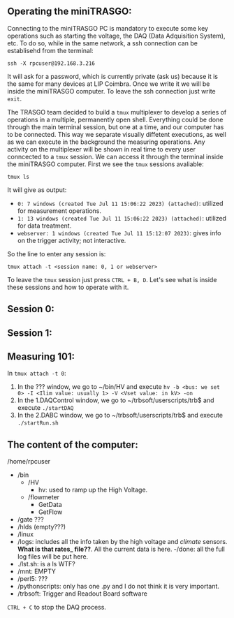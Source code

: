 ## Operating the miniTRASGO:
Connecting to the miniTRASGO PC is mandatory to execute some key operations such as starting the voltage, the DAQ (Data Adquisition System), etc. To do so, while in the same network, a ssh connection can be establisehd from the terminal:
    
    ssh -X rpcuser@192.168.3.216
It will ask for a password, which is currently private (ask us) because it is the same for many devices at LIP Coimbra. Once we write it we will be inside the miniTRASGO computer. To leave the ssh connection just write `exit`.

The TRASGO team decided to build a `tmux` multiplexer to develop a series of operations in a multiple, permanently open shell. Everything could be done through the main terminal session, but one at a time, and our computer has to be connected. This way we separate visually diffetent executions, as well as we can execute in the background the measuring operations. Any activity on the multiplexer will be shown in real time to every user conncected to a `tmux` session. We can access it through the terminal inside the miniTRASGO computer. First we see the `tmux` sessions avaliable:

    tmux ls
It will give as output:
- `0: 7 windows (created Tue Jul 11 15:06:22 2023) (attached)`: utilized for measurement operations.
- `1: 13 windows (created Tue Jul 11 15:06:22 2023) (attached)`: utilized for data treatment.
- `webserver: 1 windows (created Tue Jul 11 15:12:07 2023)`: gives info on the trigger activity; not interactive.

So the line to enter any session is:

    tmux attach -t <session name: 0, 1 or webserver>
  
To leave the `tmux` session just press `CTRL + B, D`. Let's see what is inside these sessions and how to operate with it.

## Session 0:

## Session 1:

## Measuring 101:
In `tmux attach -t 0`:
1. In the ??? window, we go to ~/bin/HV and execute `hv -b <bus: we set 0> -I <Ilim value: usually 1> -V <Vset value: in kV> -on`
2. In the 1.DAQControl window, we go to ~/trbsoft/userscripts/trb$ and execute `./startDAQ`
3. In the 2.DABC window, we go to ~/trbsoft/userscripts/trb$ and execute `./startRun.sh`  

## The content of the computer:
/home/rpcuser
- /bin
    - /HV
        - hv: used to ramp up the High Voltage.
    - /flowmeter
        - GetData
        - GetFlow
- /gate ???
- /hlds (empty???)
- /linux
- /logs: includes all the info taken by the high voltage and *climate* sensors. **What is that rates_ file??**. All the current data is here.
    -/done: all the full log files will be put here.
- ./lst.sh: is a ls WTF?
- /mnt: EMPTY
- /perl5: ???
- /pythonscripts: only has one .py and I do not think it is very important.
- /trbsoft: Trigger and Readout Board software

`CTRL + C` to stop the DAQ process.
